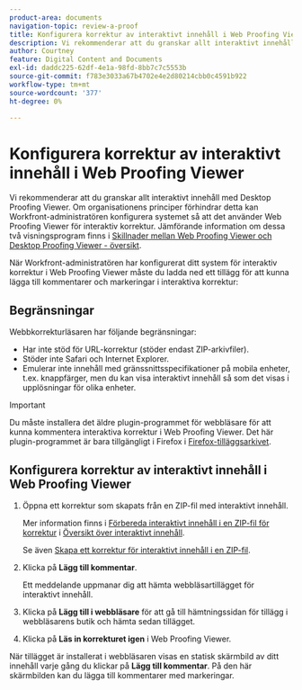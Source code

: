 ```yaml
---
product-area: documents
navigation-topic: review-a-proof
title: Konfigurera korrektur av interaktivt innehåll i Web Proofing Viewer
description: Vi rekommenderar att du granskar allt interaktivt innehåll med Desktop Proofing Viewer. Om organisationens principer förhindrar detta kan Workfront-administratören konfigurera systemet så att det använder Web Proofing Viewer för interaktiv korrektur. Jämförande information om dessa två visningsprogram finns i Skillnader mellan Web Proofing Viewer och Desktop Proofing Viewer.
author: Courtney
feature: Digital Content and Documents
exl-id: daddc225-62df-4e1a-98fd-8bb7c7c5553b
source-git-commit: f783e3033a67b4702e4e2d80214cbb0c4591b922
workflow-type: tm+mt
source-wordcount: '377'
ht-degree: 0%

---
```


# Konfigurera korrektur av interaktivt innehåll i Web Proofing Viewer

Vi rekommenderar att du granskar allt interaktivt innehåll med Desktop Proofing Viewer. Om organisationens principer förhindrar detta kan Workfront-administratören konfigurera systemet så att det använder Web Proofing Viewer för interaktiv korrektur. Jämförande information om dessa två visningsprogram finns i [Skillnader mellan Web Proofing Viewer och Desktop Proofing Viewer - översikt](../../../../review-and-approve-work/proofing/proofing-overview/understand-differences-between-web-viewer.md).

När Workfront-administratören har konfigurerat ditt system för interaktiv korrektur i Web Proofing Viewer måste du ladda ned ett tillägg för att kunna lägga till kommentarer och markeringar i interaktiva korrektur:

## Begränsningar

Webbkorrekturläsaren har följande begränsningar:

* Har inte stöd för URL-korrektur (stöder endast ZIP-arkivfiler).
* Stöder inte Safari och Internet Explorer.
* Emulerar inte innehåll med gränssnittsspecifikationer på mobila enheter, t.ex. knappfärger, men du kan visa interaktivt innehåll så som det visas i upplösningar för olika enheter.

>[!IMPORTANT]
>
>Du måste installera det äldre plugin-programmet för webbläsare för att kunna kommentera interaktiva korrektur i Web Proofing Viewer. Det här plugin-programmet är bara tillgängligt i Firefox i [Firefox-tilläggsarkivet](https://addons.mozilla.org/en-US/firefox/addon/proofhq-rich-media-review/).

## Konfigurera korrektur av interaktivt innehåll i Web Proofing Viewer

1. Öppna ett korrektur som skapats från en ZIP-fil med interaktivt innehåll.

   Mer information finns i [Förbereda interaktivt innehåll i en ZIP-fil för korrektur](../../../../review-and-approve-work/proofing/proofing-overview/interactive-content-proofs.md#howtoprepareaninteractiveziparchive) i [Översikt över interaktivt innehåll](../../../../review-and-approve-work/proofing/proofing-overview/interactive-content-proofs.md).

   Se även [Skapa ett korrektur för interaktivt innehåll i en ZIP-fil](../../../../review-and-approve-work/proofing/creating-proofs-within-workfront/generate-proof-interactive-content.md).

1. Klicka på **Lägg till kommentar**.

   Ett meddelande uppmanar dig att hämta webbläsartillägget för interaktivt innehåll.

1. Klicka på **Lägg till i webbläsare** för att gå till hämtningssidan för tillägg i webbläsarens butik och hämta sedan tillägget.
1. Klicka på **Läs in korrekturet igen** i Web Proofing Viewer.

När tillägget är installerat i webbläsaren visas en statisk skärmbild av ditt innehåll varje gång du klickar på **Lägg till kommentar**. På den här skärmbilden kan du lägga till kommentarer med markeringar.

 
